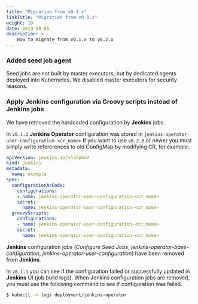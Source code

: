 ```yaml
---
title: "Migration from v0.1.x"
linkTitle: "Migration from v0.1.x"
weight: 10
date: 2019-08-05
description: >
    How to migrate from v0.1.x to v0.2.x
---
```


### Added seed job agent
Seed jobs are not built by master executors, but by dedicated agents deployed into Kubernetes. We disabled master executors for security reasons.

### Apply Jenkins configuration via Groovy scripts instead of Jenkins jobs
We have removed the hardcoded configuration by **Jenkins** jobs. 

In `v0.1.1` **Jenkins Operator** configuration was stored in `jenkins-operator-user-configuration-<cr_name>`
If you want to use `v0.2.0` or newer you must simply write refererences to old ConfigMap by modifying CR, for example:

```yaml
apiVersion: jenkins.io/v1alpha2
kind: Jenkins
metadata:
  name: example
spec:
  configurationAsCode:
    configurations: 
    - name: jenkins-operator-user-configuration-<cr_name>
    secret:
      name: jenkins-operator-user-configuration-<cr_name>
  groovyScripts:
    configurations:
    - name: jenkins-operator-user-configuration-<cr_name>
    secret:
      name: jenkins-operator-user-configuration-<cr_name>
```

**Jenkins** configuration jobs (*Configure Seed Jobs*, *jenkins-operator-base-configuration*, *jenkins-operator-user-configuration*) have been removed from **Jenkins**.

In `v0.1.1` you can see if the configuration failed or successfully updated in **Jenkins** UI (job build logs).
When Jenkins configuration jobs are removed, you must use the following command to see if configuration was failed.
```bash
$ kubectl -n logs deployment/jenkins-operator
```